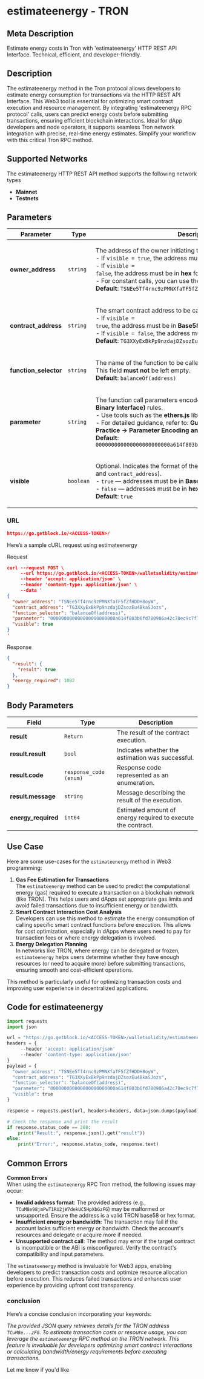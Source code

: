 # estimateenergy - TRON

## Meta Description

Estimate energy costs in Tron with 'estimateenergy' HTTP REST API Interface. Technical, efficient, and developer-friendly.

## Description

The estimateenergy method in the Tron protocol allows developers to estimate energy consumption for transactions via the HTTP REST API Interface. This Web3 tool is essential for optimizing smart contract execution and resource management. By integrating 'estimateenergy RPC protocol' calls, users can predict energy costs before submitting transactions, ensuring efficient blockchain interactions. Ideal for dApp developers and node operators, it supports seamless Tron network integration with precise, real-time energy estimates. Simplify your workflow with this critical Tron RPC method.

## Supported Networks

The estimateenergy HTTP REST API method supports the following network types

* **Mainnet**
* **Testnets**

## Parameters

| Parameter              | Type      | Description                                                                                                                                                                                                                                                                                                                                                                                                                                         |
| ---------------------- | --------- | --------------------------------------------------------------------------------------------------------------------------------------------------------------------------------------------------------------------------------------------------------------------------------------------------------------------------------------------------------------------------------------------------------------------------------------------------- |
| **owner\_address**     | `string`  | <p>The address of the owner initiating the contract call.<br>- If <code>visible = true</code>, the address must be in <strong>Base58Check</strong> format.<br>- If <code>visible = false</code>, the address must be in <strong>hex</strong> format.<br>- For constant calls, you can use the all-zero address.<br><strong>Default</strong>: <code>TSNEe5Tf4rnc9zPMNXfaTF5fZfHDDH8oyW</code></p>                                                    |
| **contract\_address**  | `string`  | <p>The smart contract address to be called.<br>- If <code>visible = true</code>, the address must be in <strong>Base58Check</strong> format.<br>- If <code>visible = false</code>, the address must be in <strong>hex</strong> format.<br><strong>Default</strong>: <code>TG3XXyExBkPp9nzdajDZsozEu4BkaSJozs</code></p>                                                                                                                             |
| **function\_selector** | `string`  | <p>The name of the function to be called on the smart contract.<br>This field <strong>must not</strong> be left empty.<br><strong>Default</strong>: <code>balanceOf(address)</code></p>                                                                                                                                                                                                                                                             |
| **parameter**          | `string`  | <p>The function call parameters encoded according to <strong>ABI (Application Binary Interface)</strong> rules.<br>- Use tools such as the <strong>ethers.js</strong> library to encode parameters.<br>- For detailed guidance, refer to: <strong>Guide → Smart Contract → Best Practice → Parameter Encoding and Decoding</strong>.<br><strong>Default</strong>: <code>000000000000000000000000a614f803b6fd780986a42c78ec9c7f77e6ded13c</code></p> |
| **visible**            | `boolean` | <p>Optional. Indicates the format of the address fields (<code>owner_address</code> and <code>contract_address</code>).<br>- <code>true</code> — addresses must be in <strong>Base58Check</strong> format.<br>- <code>false</code> — addresses must be in <strong>hex</strong> format.<br><strong>Default</strong>: <code>true</code></p>                                                                                                           |

### URL

```json
https://go.getblock.io/<ACCESS-TOKEN>/
```

Here’s a sample cURL request using estimateenergy

Request

```json
curl --request POST \
     --url https://go.getblock.io/<ACCESS-TOKEN>/walletsolidity/estimateenergy \
     --header 'accept: application/json' \
     --header 'content-type: application/json' \
     --data '
{
  "owner_address": "TSNEe5Tf4rnc9zPMNXfaTF5fZfHDDH8oyW",
  "contract_address": "TG3XXyExBkPp9nzdajDZsozEu4BkaSJozs",
  "function_selector": "balanceOf(address)",
  "parameter": "000000000000000000000000a614f803b6fd780986a42c78ec9c7f77e6ded13c",
  "visible": true
}
'
```

Response

```json
{
  "result": {
    "result": true
  },
  "energy_required": 1082
}
```

## Body Parameters

| Field                | Type                   | Description                                                  |
| -------------------- | ---------------------- | ------------------------------------------------------------ |
| **result**           | `Return`               | The result of the contract execution.                        |
| **result.result**    | `bool`                 | Indicates whether the estimation was successful.             |
| **result.code**      | `response_code (enum)` | Response code represented as an enumeration.                 |
| **result.message**   | `string`               | Message describing the result of the execution.              |
| **energy\_required** | `int64`                | Estimated amount of energy required to execute the contract. |

## Use Case

Here are some use-cases for the `estimateenergy` method in Web3 programming:

1. **Gas Fee Estimation for Transactions**\
   The `estimateenergy` method can be used to predict the computational energy (gas) required to execute a transaction on a blockchain network (like TRON). This helps users and dApps set appropriate gas limits and avoid failed transactions due to insufficient energy or bandwidth.
2. **Smart Contract Interaction Cost Analysis**\
   Developers can use this method to estimate the energy consumption of calling specific smart contract functions before execution. This allows for cost optimization, especially in dApps where users need to pay for transaction fees or where energy delegation is involved.
3. **Energy Delegation Planning**\
   In networks like TRON, where energy can be delegated or frozen, `estimateenergy` helps users determine whether they have enough resources (or need to acquire more) before submitting transactions, ensuring smooth and cost-efficient operations.

This method is particularly useful for optimizing transaction costs and improving user experience in decentralized applications.

## Code for estimateenergy

```python
import requests
import json

url = "https://go.getblock.io/<ACCESS-TOKEN>/walletsolidity/estimateenergy"
headers = {
     --header 'accept: application/json' 
     --header 'content-type: application/json' 
}
payload = {
  "owner_address": "TSNEe5Tf4rnc9zPMNXfaTF5fZfHDDH8oyW",
  "contract_address": "TG3XXyExBkPp9nzdajDZsozEu4BkaSJozs",
  "function_selector": "balanceOf(address)",
  "parameter": "000000000000000000000000a614f803b6fd780986a42c78ec9c7f77e6ded13c",
  "visible": true
}

response = requests.post(url, headers=headers, data=json.dumps(payload))

# Check the response and print the result
if response.status_code == 200:
    print("Result:", response.json().get("result"))
else:
    print("Error:", response.status_code, response.text)
```

## Common Errors

**Common Errors**\
When using the `estimateenergy` RPC Tron method, the following issues may occur:

* **Invalid address format**: The provided address (e.g., `TCuM8e98jmPwT1RU2jW7dekUC5HpXbGzFG`) may be malformed or unsupported. Ensure the address is a valid TRON base58 or hex format.
* **Insufficient energy or bandwidth**: The transaction may fail if the account lacks sufficient energy or bandwidth. Check the account's resources and delegate or acquire more if needed.
* **Unsupported contract call**: The method may error if the target contract is incompatible or the ABI is misconfigured. Verify the contract's compatibility and input parameters.

The `estimateenergy` method is invaluable for Web3 apps, enabling developers to predict transaction costs and optimize resource allocation before execution. This reduces failed transactions and enhances user experience by providing upfront cost transparency.

### conclusion

Here’s a concise conclusion incorporating your keywords:

_The provided JSON query retrieves details for the TRON address `TCuM8e...zFG`. To estimate transaction costs or resource usage, you can leverage the `estimateenergy` RPC method on the TRON network. This feature is invaluable for developers optimizing smart contract interactions or calculating bandwidth/energy requirements before executing transactions._

Let me know if you'd like&#x20;
